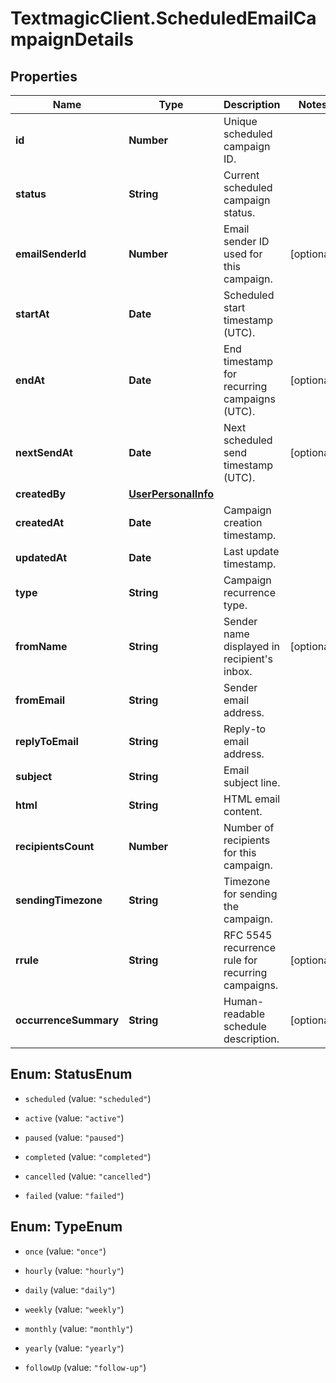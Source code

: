 # TextmagicClient.ScheduledEmailCampaignDetails

## Properties
Name | Type | Description | Notes
------------ | ------------- | ------------- | -------------
**id** | **Number** | Unique scheduled campaign ID. | 
**status** | **String** | Current scheduled campaign status. | 
**emailSenderId** | **Number** | Email sender ID used for this campaign. | [optional] 
**startAt** | **Date** | Scheduled start timestamp (UTC). | 
**endAt** | **Date** | End timestamp for recurring campaigns (UTC). | [optional] 
**nextSendAt** | **Date** | Next scheduled send timestamp (UTC). | [optional] 
**createdBy** | [**UserPersonalInfo**](UserPersonalInfo.md) |  | 
**createdAt** | **Date** | Campaign creation timestamp. | 
**updatedAt** | **Date** | Last update timestamp. | 
**type** | **String** | Campaign recurrence type. | 
**fromName** | **String** | Sender name displayed in recipient's inbox. | [optional] 
**fromEmail** | **String** | Sender email address. | 
**replyToEmail** | **String** | Reply-to email address. | 
**subject** | **String** | Email subject line. | 
**html** | **String** | HTML email content. | 
**recipientsCount** | **Number** | Number of recipients for this campaign. | 
**sendingTimezone** | **String** | Timezone for sending the campaign. | 
**rrule** | **String** | RFC 5545 recurrence rule for recurring campaigns. | [optional] 
**occurrenceSummary** | **String** | Human-readable schedule description. | [optional] 


<a name="StatusEnum"></a>
## Enum: StatusEnum


* `scheduled` (value: `"scheduled"`)

* `active` (value: `"active"`)

* `paused` (value: `"paused"`)

* `completed` (value: `"completed"`)

* `cancelled` (value: `"cancelled"`)

* `failed` (value: `"failed"`)




<a name="TypeEnum"></a>
## Enum: TypeEnum


* `once` (value: `"once"`)

* `hourly` (value: `"hourly"`)

* `daily` (value: `"daily"`)

* `weekly` (value: `"weekly"`)

* `monthly` (value: `"monthly"`)

* `yearly` (value: `"yearly"`)

* `followUp` (value: `"follow-up"`)




